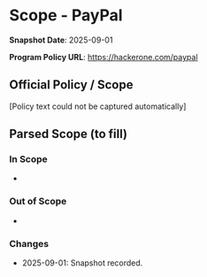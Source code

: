 # Scope - PayPal

**Snapshot Date**: 2025-09-01

**Program Policy URL**: https://hackerone.com/paypal

## Official Policy / Scope

[Policy text could not be captured automatically]

## Parsed Scope (to fill)

### In Scope
-

### Out of Scope
-

### Changes
- 2025-09-01: Snapshot recorded.